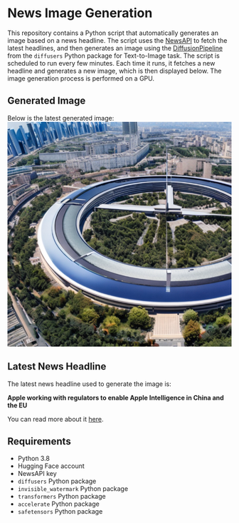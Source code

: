 # News Image Generation
This repository contains a Python script that automatically generates an image based on a news headline. The script uses the [NewsAPI](https://newsapi.org/) to fetch the latest headlines, and then generates an image using the [DiffusionPipeline](https://github.com/huggingface/diffusers) from the `diffusers` Python package for Text-to-Image task.
The script is scheduled to run every few minutes. Each time it runs, it fetches a new headline and generates a new image, which is then displayed below. The image generation process is performed on a GPU.

## Generated Image
Below is the latest generated image:
![Generated Image](image.png)

## Latest News Headline
The latest news headline used to generate the image is:

**Apple working with regulators to enable Apple Intelligence in China and the EU**

You can read more about it [here](https://news.google.com/rss/articles/CBMia0FVX3lxTFBiaVUxZ1ZBWUE0MU51UmhzbE9GY1I4ZUh4UDVSdU5FV1Z4clBWOXpyWDlyM1c3cWRLUHozeU5jUExLU0dxNXdCQm4zdjdQd3dmQ3M1UHc5RmRFUkR2MzF3THViXzBxeGJVcEVj?oc=5).

## Requirements
- Python 3.8
- Hugging Face account
- NewsAPI key
- `diffusers` Python package
- `invisible_watermark` Python package
- `transformers` Python package
- `accelerate` Python package
- `safetensors` Python package
